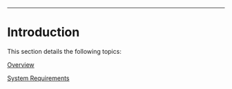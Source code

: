 -----

# Introduction

This section details the following topics: 
                                             
[Overview](./1.1/index.md)
                                             
[System Requirements](./1.2/index.md)
